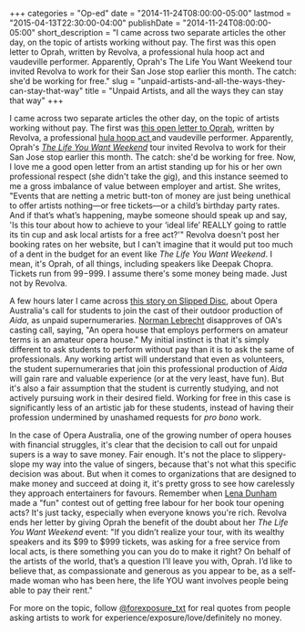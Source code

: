 +++
categories = "Op-ed"
date = "2014-11-24T08:00:00-05:00"
lastmod = "2015-04-13T22:30:00-04:00"
publishDate = "2014-11-24T08:00:00-05:00"
short_description = "I came across two separate articles the other day, on the topic of artists working without pay. The first was this open letter to Oprah, written by Revolva, a professional hula hoop act and vaudeville performer. Apparently, Oprah's The Life You Want Weekend tour invited Revolva to work for their San Jose stop earlier this month. The catch: she'd be working for free."
slug = "unpaid-artists-and-all-the-ways-they-can-stay-that-way"
title = "Unpaid Artists, and all the ways they can stay that way"
+++

I came across two separate articles the other day, on the topic of artists working without pay. The first was [this open letter to Oprah](http://revolva.net/2014/11/13/an-open-letter-to-oprah/), written by Revolva, a professional [hula hoop act ](http://youtu.be/Zhg_9-Pl5k8)and vaudeville performer. Apparently, Oprah's [_The Life You Want Weekend_](http://www.oprahweekend.com/events) tour invited Revolva to work for their San Jose stop earlier this month. The catch: she'd be working for free. Now, I love me a good open letter from an artist standing up for his or her own professional respect (she didn't take the gig), and this instance seemed to me a gross imbalance of value between employer and artist. She writes, "Events that are netting a metric butt-ton of money are just being unethical to offer artists nothing—or free tickets—or a child’s birthday party rates. And if that’s what’s happening, maybe someone should speak up and say, 'Is this tour about how to achieve to your ‘ideal life’ REALLY going to rattle its tin cup and ask local artists for a free act?'" Revolva doesn't post her booking rates on her website, but I can't imagine that it would put too much of a dent in the budget for an event like _The Life You Want Weekend_. I mean, it's Oprah, of all things, including speakers like Deepak Chopra. Tickets run from $99-$999\. I assume there's some money being made. Just not by Revolva.

A few hours later I came across [this story on Slipped Disc](http://slippedisc.com/2014/11/opera-house-goes-looking-for-unpaid-performers/), about Opera Australia's call for students to join the cast of their outdoor production of _Aida_, as unpaid supernumeraries. [Norman Lebrecht](http://slippedisc.com/2014/11/opera-house-goes-looking-for-unpaid-performers/) disapproves of OA's casting call, saying, "An opera house that employs performers on amateur terms is an amateur opera house." My initial instinct is that it's simply different to ask students to perform without pay than it is to ask the same of professionals. Any working artist will understand that even as volunteers, the student supernumeraries that join this professional production of _Aida_ will gain rare and valuable experience (or at the very least, have fun). But it's also a fair assumption that the student is currently studying, and not actively pursuing work in their desired field. Working for free in this case is significantly less of an artistic jab for these students, instead of having their profession undermined by unashamed requests for _pro bono_ work.

In the case of Opera Australia, one of the growing number of opera houses with financial struggles, it's clear that the decision to call out for unpaid supers is a way to save money. Fair enough. It's not the place to slippery-slope my way into the value of singers, because that's not what this specific decision was about. But when it comes to organizations that are designed to make money and succeed at doing it, it's pretty gross to see how carelessly they approach entertainers for favours. Remember when [Lena Dunham](http://time.com/3446154/anger-abounds-over-lena-dunhams-book-tour-acts-not-getting-paid/) made a "fun" contest out of getting free labour for her book tour opening acts? It's just tacky, especially when everyone knows you're rich. Revolva ends her letter by giving Oprah the benefit of the doubt about her _The Life You Want Weekend_ event: "If you didn’t realize your tour, with its wealthy speakers and its $99 to $999 tickets, was asking for a free service from local acts, is there something you can you do to make it right? On behalf of the artists of the world, that’s a question I’ll leave you with, Oprah. I’d like to believe that, as compassionate and generous as you appear to be, as a self-made woman who has been here, the life YOU want involves people being able to pay their rent."

For more on the topic, follow [@forexposure_txt](https://twitter.com/forexposure_txt) for real quotes from people asking artists to work for experience/exposure/love/definitely no money.
